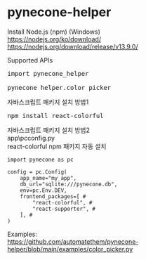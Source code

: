 # pynecone-helper

Install Node.js (npm) (Windows)  
https://nodejs.org/ko/download/  
https://nodejs.org/download/release/v13.9.0/  

Supported APIs
<pre>
import pynecone_helper

pynecone_helper.color_picker
</pre>

자바스크립트 패키지 설치 방법1
<pre>
npm install react-colorful
</pre>

자바스크립트 패키지 설치 방법2  
app\pcconfig.py  
react-colorful npm 패키지 자동 설치
```
import pynecone as pc

config = pc.Config(
    app_name="my_app",
    db_url="sqlite:///pynecone.db",
    env=pc.Env.DEV,
    frontend_packages=[ #
        "react-colorful", #
        "react-supporter", #
    ], #
)
```

Examples:  
https://github.com/automatethem/pynecone-helper/blob/main/examples/color_picker.py
